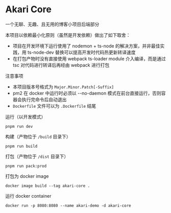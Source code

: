 # Akari Core

一个无聊、无趣、且无用的博客小项目后端部分

本项目以依赖最小化原则（虽然是开发依赖）做出了如下取舍：

- 项目在开发环境下运行使用了 nodemon + ts-node 的解决方案，并非最佳实践，用 ts-node-dev 替换可以提高开发时代码热更新转译速度
- 在打包产物时没有直接使用 webpack ts-loader module 介入编译，而是通过 tsc 对代码进行转译后再经由 webpack 进行打包

注意事项

- 本项目版本号格式为 `Major.Minor.Patch[-Suffix]`
- pm2 在 docker 中运行时必须以 --no-daemon 模式在前台直接运行，否则容器会执行完命令后自动退出
- `Dockerfile` 文件可以为 `.Dockerfile` 结尾

运行（以开发模式）

```shell
pnpm run dev
```

构建（产物位于 `/build` 目录下）

```shell
pnpm run build
```

打包（产物位于 `/dist` 目录下）

```shell
pnpm run pack:prod
```

打包为 docker image

```shell
docker image build --tag akari-core .
```

运行 docker container

```shell
docker run -p 8080:8080 --name akari-demo -d akari-core
```

